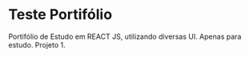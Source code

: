# Teste Portifólio

Portifólio de Estudo em REACT JS, utilizando diversas UI. 
Apenas para estudo. Projeto 1.
